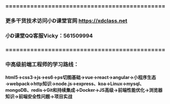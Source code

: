 ### =============================================

### 更多干货技术访问小D课堂官网 https://xdclass.net

### 小D课堂QQ客服Vicky：561509994

### =============================================

### 中高级前端工程师的学习路线：

#### html5→css3→js→es6→ps切图基础→vue→react→angular→小程序生态→webpack→http知识→node.js→express、koa→Linux→mysql、mongoDB、redis→Git和持续集成→Docker→JS高级→前端性能优化→浏览器知识→前端安全性问题→项目实战